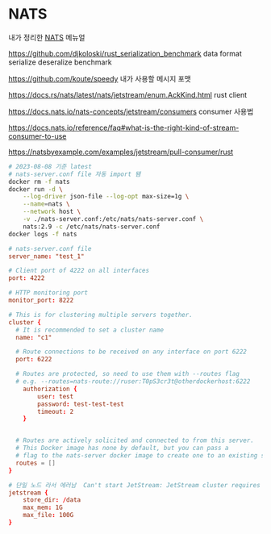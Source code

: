 # NATS

내가 정리한 [NATS](https://nats.io/) 메뉴얼

<https://github.com/djkoloski/rust_serialization_benchmark> data format serialize deseralize benchmark

<https://github.com/koute/speedy> 내가 사용할 메시지 포맷

<https://docs.rs/nats/latest/nats/jetstream/enum.AckKind.html> rust client

<https://docs.nats.io/nats-concepts/jetstream/consumers> consumer 사용법

<https://docs.nats.io/reference/faq#what-is-the-right-kind-of-stream-consumer-to-use>

<https://natsbyexample.com/examples/jetstream/pull-consumer/rust>

```bash
# 2023-08-08 기준 latest
# nats-server.conf file 자동 import 됌 
docker rm -f nats
docker run -d \
    --log-driver json-file --log-opt max-size=1g \
    --name=nats \
    --network host \
    -v ./nats-server.conf:/etc/nats/nats-server.conf \
    nats:2.9 -c /etc/nats/nats-server.conf
docker logs -f nats
```

```conf
# nats-server.conf file
server_name: "test_1"

# Client port of 4222 on all interfaces
port: 4222

# HTTP monitoring port
monitor_port: 8222

# This is for clustering multiple servers together.
cluster {
  # It is recommended to set a cluster name
  name: "c1"

  # Route connections to be received on any interface on port 6222
  port: 6222

  # Routes are protected, so need to use them with --routes flag
  # e.g. --routes=nats-route://ruser:T0pS3cr3t@otherdockerhost:6222
    authorization {        
        user: test 
        password: test-test-test
        timeout: 2
    }    


  # Routes are actively solicited and connected to from this server.
  # This Docker image has none by default, but you can pass a
  # flag to the nats-server docker image to create one to an existing server.
  routes = []
}

# 단일 노드 라서 에러남  Can't start JetStream: JetStream cluster requires configured routes or solicited leafnode for the system account
jetstream {        
    store_dir: /data
    max_mem: 1G
    max_file: 100G
}
``````

